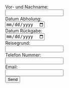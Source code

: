 <html>
<body>
<form action="https://fabform.io/f/3b9UXPJ" method="post">
  <label for="fullName">Vor- und Nachname:</label><br>
  <input name="fullName" type="text" required>
  <br>
  <label for="abholung">Datum Abholung:</label><br>
  <input name="abholung" type="date" required>
  <br>
  <label for="rueckgabe">Datum Rückgabe:</label><br>
  <input name="rueckgabe" type="date" required>
  <br>
    <label for="grund">Reisegrund:</label><br>
  <input name="grund" type="text" required>
  <br>
    <label for="telefon">Telefon Nummer:</label><br>
  <input name="telefon" type="tel" required>
  <br>
  <label for="email">Email:</label><br>
  <input name="email" type="email" required>
  <br>
  <button type="submit">Send</button>
</form>
</body>
</html>
